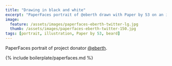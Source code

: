 ```yaml
---
title: "Drawing in black and white"
excerpt: "PaperFaces portrait of @eberth drawn with Paper by 53 on an iPad."
image: 
  feature: /assets/images/paperfaces-eberth-twitter-lg.jpg
  thumb: /assets/images/paperfaces-eberth-twitter-150.jpg
tags: [portrait, illustration, Paper by 53, beard]
---
```


PaperFaces portrait of project donator [@eberth](http://twitter.com/eberth).

{% include boilerplate/paperfaces.md %}